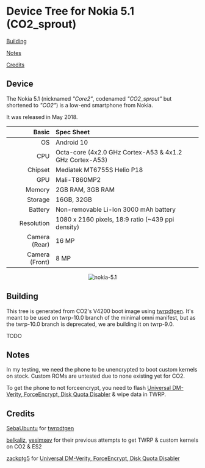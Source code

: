 # Device Tree for Nokia 5.1 (CO2_sprout)

[Building](#building)

[Notes](#notes)

[Credits](#credits)

## Device
The Nokia 5.1 (nicknamed _"Core2"_, codenamed _"CO2\_sprout"_ but shortened to _"CO2"_) is a low-end smartphone from Nokia.

It was released in May 2018.

Basic   | Spec Sheet
-------:|:-------------------------
OS	    | Android 10	
CPU     | Octa-core (4x2.0 GHz Cortex-A53 & 4x1.2 GHz Cortex-A53)
Chipset | Mediatek MT6755S Helio P18
GPU     | Mali-T860MP2
Memory  | 2GB RAM, 3GB RAM
Storage | 16GB, 32GB
Battery | Non-removable Li-Ion 3000 mAh battery
Resolution | 1080 x 2160 pixels, 18:9 ratio (~439 ppi density)
Camera (Rear)  | 16 MP
Camera (Front)  | 8 MP

<p align="center">
  <img src="https://fdn2.gsmarena.com/vv/pics/nokia/nokia-51-0.jpg" alt="nokia-5.1"/>
</p>

## Building

This tree is generated from CO2's V4200 boot image using [twrpdtgen](https://github.com/twrpdtgen/twrpdtgen). It's meant to be used on twrp-10.0 branch of the minimal omni manifest, but as the twrp-10.0 branch is deprecated, we are building it on twrp-9.0.

TODO

## Notes

In my testing, we need the phone to be unencrypted to boot custom kernels on stock. Custom ROMs are untested due to none existing yet for CO2.

To get the phone to not forceencrypt, you need to flash [Universal DM-Verity, ForceEncrypt, Disk Quota Disabler](https://zackptg5.com/downloads/archive/Disable_Dm-Verity_ForceEncrypt_11.02.2020.zip) & wipe data in TWRP.

## Credits

[SebaUbuntu](https://github.com/SebaUbuntu) for [twrpdtgen](https://github.com/twrpdtgen/twrpdtgen)

[belkaliz](https://github.com/belkaliz), [yesimxev](https://github.com/yesimxev) for their previous attempts to get TWRP & custom kernels on CO2 & ES2

[zackptg5](https://forum.xda-developers.com/m/zackptg5.6037748/) for [Universal DM-Verity, ForceEncrypt, Disk Quota Disabler](https://forum.xda-developers.com/t/deprecated-universal-dm-verity-forceencrypt-disk-quota-disabler-11-2-2020.3817389/#post-77091359)